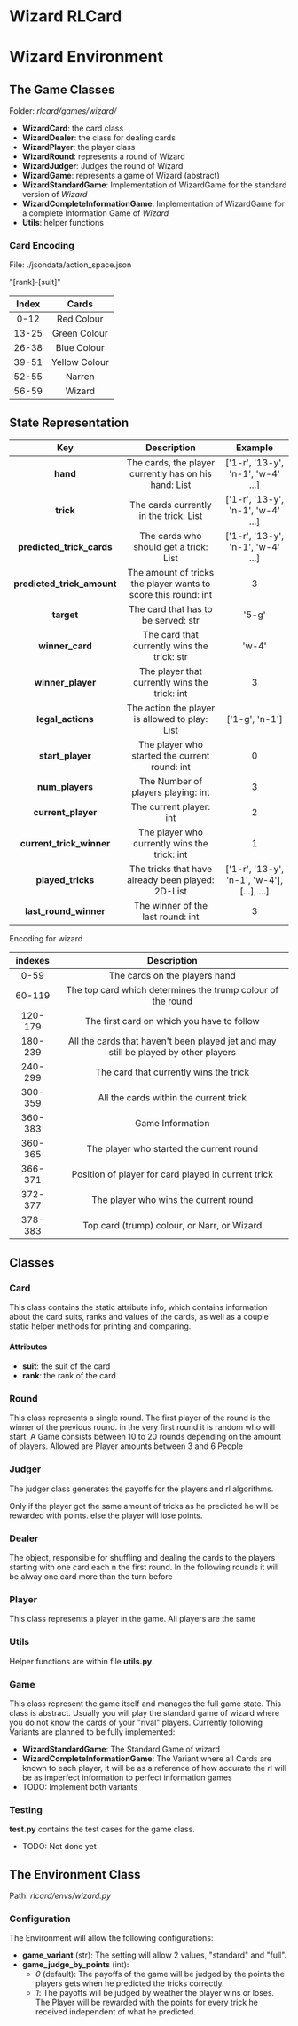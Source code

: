 # Wizard RLCard

# Wizard Environment

## The Game Classes

Folder: *rlcard/games/wizard/*

* **WizardCard**: the card class
* **WizardDealer**: the class for dealing cards
* **WizardPlayer**: the player class
* **WizardRound**: represents a round of Wizard
* **WizardJudger**: Judges the round of Wizard
* **WizardGame**: represents a game of Wizard (abstract)
* **WizardStandardGame**: Implementation of WizardGame for the standard version of *Wizard*
* **WizardCompleteInformationGame**: Implementation of WizardGame for a complete Information Game of *Wizard*
* **Utils**: helper functions

### Card Encoding

File: ./jsondata/action_space.json

"\[rank\]-\[suit\]"

| Index |     Cards     |
|:-----:|:-------------:|
| 0-12  |  Red Colour   |
| 13-25 | Green Colour  |
| 26-38 |  Blue Colour  |
| 39-51 | Yellow Colour |
| 52-55 |    Narren     |
| 56-59 |    Wizard     |

## State Representation

|            Key             |                          Description                           |                  Example                   |
|:--------------------------:|:--------------------------------------------------------------:|:------------------------------------------:|
|          **hand**          |     The cards, the player currently has on his hand: List      |     ['1-r', '13-y', 'n-1', 'w-4' ...]      |
|         **trick**          |             The cards currently in the trick: List             |     ['1-r', '13-y', 'n-1', 'w-4' ...]      |
| **predicted_trick_cards**  |             The cards who should get a trick: List             |     ['1-r', '13-y', 'n-1', 'w-4' ...]      |
| **predicted_trick_amount** | The amount of tricks the player wants to score this round: int |                     3                      |
|         **target**         |              The card that has to be served: str               |                   '5-g'                    |
|      **winner_card**       |          The card that currently wins the trick: str           |                   'w-4'                    |
|     **winner_player**      |         The player that currently wins the trick: int          |                     3                      |
|     **legal_actions**      |         The action the player is allowed to play: List         |               ['1-g', 'n-1']               |
|      **start_player**      |         The player who started the current round: int          |                     0                      |
|      **num_players**       |               The Number of players playing: int               |                     3                      |
|     **current_player**     |                    The current player: int                     |                     2                      |
|  **current_trick_winner**  |          The player who currently wins the trick: int          |                     1                      |
|     **played_tricks**      |       The tricks that have already been played: 2D-List        | ['1-r', '13-y', 'n-1', 'w-4'], [...], ...] |
|   **last_round_winner**    |               The winner of the last round: int                |                     3                      |

Encoding for wizard

| indexes  |                                     Description                                     |
|:--------:|:-----------------------------------------------------------------------------------:|
|   0-59   |                            The cards on the players hand                            |
|  60-119  |             The top card which determines the trump colour of the round             |
| 120-179  |                     The first card on which you have to follow                      |
| 180-239  | All the cards that haven't been played jet and may still be played by other players |
| 240-299  |                       The card that currently wins the trick                        |
| 300-359  |                       All the cards within the current trick                        |
| 360-383  |                                  Game Information                                   |
| 360-365  |                      The player who started the current round                       |
| 366-371  |                 Position of player for card played in current trick                 |
| 372-377  |                        The player who wins the current round                        |
| 378-383  |                     Top card (trump) colour, or Narr, or Wizard                     |


## Classes

### Card

This class contains the static attribute info, which contains information about the card suits, ranks and values of the cards, as well as a couple static helper methods for printing and comparing.

#### Attributes

* **suit**: the suit of the card
* **rank**: the rank of the card

### Round 

This class represents a single round. The first player of the round is the winner of the previous round. in the very first round it is random who will start. A Game consists between 10 to 20 rounds depending on the amount of players. Allowed are Player amounts between 3 and 6 People

### Judger

The judger class generates the payoffs for the players and rl algorithms.

Only if the player got the same amount of tricks as he predicted he will be rewarded with points. else the player will lose points.

### Dealer

The object, responsible for shuffling and dealing the cards to the players starting with one card each n the first round. In the following rounds it will be alway one card more than the turn before

### Player

This class represents a player in the game. All players are the same

### Utils

Helper functions are within file **utils.py**.

### Game

This class represent the game itself and manages the full game state. This class is abstract. Usually you will play the standard game of wizard where you do not know the cards of your "rival" players.
Currently following Variants are planned to be fully implemented:

* **WizardStandardGame**: The Standard Game of wizard
* **WizardCompleteInformationGame**: The Variant where all Cards are known to each player, it will be as a reference of how accurate the rl will be as imperfect information to perfect information games
* TODO: Implement both variants

### Testing

**test.py** contains the test cases for the game class.
* TODO: Not done yet

## The Environment Class

Path: *rlcard/envs/wizard.py*

### Configuration

The Environment will allow the following configurations:
* **game_variant** (str): The setting will allow 2 values, "standard" and "full".
* **game_judge_by_points** (int): 
  * *0* (default): The payoffs of the game will be judged by the points the players gets when he predicted the tricks correctly. 
  * *1*: The payoffs will be judged by weather the player wins or loses. The Player will be rewarded with the points for every trick he received independent of what he predicted.

